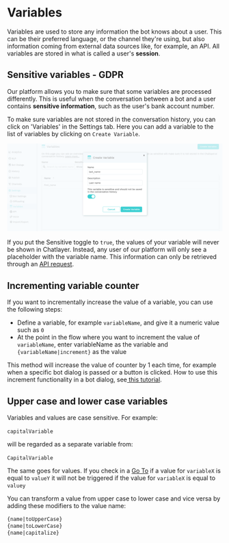 # Variables

Variables are used to store any information the bot knows about a user. This can be their preferred language, or the channel they're using, but also information coming from external data sources like, for example, an API. All variables are stored in what is called a user's **session**.

## Sensitive variables - GDPR

Our platform allows you to make sure that some variables are processed differently. This is useful when the conversation between a bot and a user contains **sensitive information**, such as the user's bank account number.

To make sure variables are not stored in the conversation history, you can click on 'Variables' in the Settings tab. Here you can add a variable to the list of variables by clicking on `Create Variable`.&#x20;

![](<../../.gitbook/assets/image (589).png>)

If you put the Sensitive toggle to `true`, the values of your variable will never be shown in Chatlayer. Instead, any user of our platform will only see a placeholder with the variable name. This information can only be retrieved through an [API request](https://api.chatlayer.ai/v1/docs/#operation/getAllMessagesInConversation).

## Incrementing variable counter

If you want to incrementally increase the value of a variable, you can use the following steps:

* Define a variable, for example `variableName`, and give it a numeric value such as `0`
* At the point in the flow where you want to increment the value of `variableName`, enter variableName as the variable and `{variableName|increment}` as the value

This method will increase the value of counter by 1 each time, for example when a specific bot dialog is passed or a button is clicked. How to use this increment functionality in a bot dialog, see[ this tutorial](https://docs.chatlayer.ai/tips-and-best-practices/not-understood-bot-dialog/not-understood-counter).

## Upper case and lower case variables

Variables and values are case sensitive. For example:

`capitalVariable`

will be regarded as a separate variable from:

`CapitalVariable`

The same goes for values. If you check in a [Go To](../dialog-state/plugins.md) if a value for `variableX` is equal to `valueY` it will not be triggered if the value for `variableX` is equal to `valuey`

You can transform a value from upper case to lower case and vice versa by adding these modifiers to the value name:

```
{name|toUpperCase}
{name|toLowerCase}
{name|capitalize}
```

